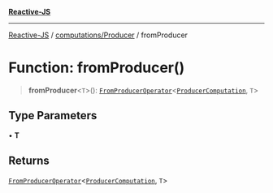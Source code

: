 [**Reactive-JS**](../../../README.md)

***

[Reactive-JS](../../../README.md) / [computations/Producer](../README.md) / fromProducer

# Function: fromProducer()

> **fromProducer**\<`T`\>(): [`FromProducerOperator`](../../type-aliases/FromProducerOperator.md)\<[`ProducerComputation`](../interfaces/ProducerComputation.md), `T`\>

## Type Parameters

• **T**

## Returns

[`FromProducerOperator`](../../type-aliases/FromProducerOperator.md)\<[`ProducerComputation`](../interfaces/ProducerComputation.md), `T`\>
